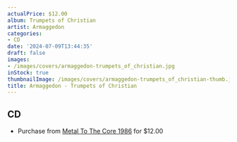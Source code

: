 ```yaml
---
actualPrice: $12.00
album: Trumpets of Christian
artist: Armaggedon
categories:
- CD
date: '2024-07-09T13:44:35'
draft: false
images:
- /images/covers/armaggedon-trumpets_of_christian.jpg
inStock: true
thumbnailImage: /images/covers/armaggedon-trumpets_of_christian-thumb.jpg
title: Armaggedon - Trumpets of Christian
---
```


## CD
* Purchase from [Metal To The Core 1986](https://metaltothecore1986.com/shop/armaggedon-trumpets-of-christian-cd/) for $12.00
